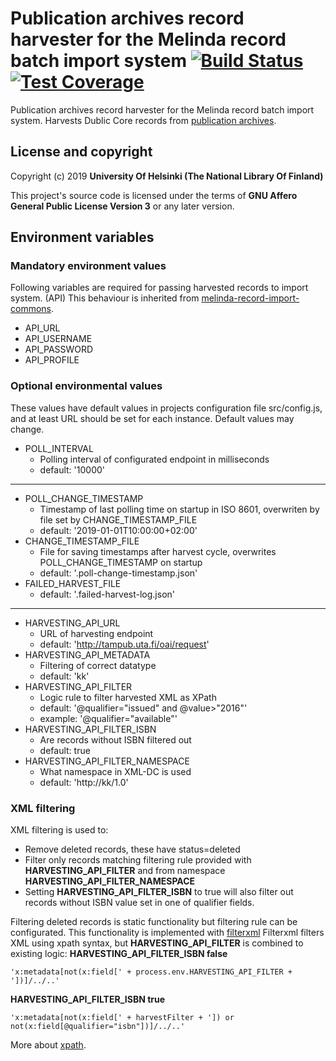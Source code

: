 # Publication archives record harvester for the Melinda record batch import system  [![Build Status](https://travis-ci.org/NatLibFi/melinda-record-import-harvester-publication-archives.svg)](https://travis-ci.org/NatLibFi/melinda-record-import-harvester-publication-archives) [![Test Coverage](https://codeclimate.com/github/NatLibFi/melinda-record-import-harvester-publication-archives/badges/coverage.svg)](https://codeclimate.com/github/NatLibFi/melinda-record-import-harvester-publication-archives/coverage)

Publication archives record harvester for the Melinda record batch import system. Harvests Dublic Core records from [publication archives](https://www.kansalliskirjasto.fi/en/services/system-platform-services/publication-archive-service).
## License and copyright

Copyright (c) 2019 **University Of Helsinki (The National Library Of Finland)**

This project's source code is licensed under the terms of **GNU Affero General Public License Version 3** or any later version.

## Environment variables
### Mandatory environment values
Following variables are required for passing harvested records to import system. (API) This behaviour is inherited from [melinda-record-import-commons](https://github.com/NatLibFi/melinda-record-import-commons). 
* API_URL
* API_USERNAME
* API_PASSWORD
* API_PROFILE

### Optional environmental values
These values have default values in projects configuration file src/config.js, and at least URL should be set for each instance. Default values may change.
* POLL_INTERVAL
  - Polling interval of configurated endpoint in milliseconds
  - default: '10000'
---
* POLL_CHANGE_TIMESTAMP
  - Timestamp of last polling time on startup in ISO 8601, overwriten by file set by CHANGE_TIMESTAMP_FILE 
  - default: '2019-01-01T10:00:00+02:00'
* CHANGE_TIMESTAMP_FILE
  - File for saving timestamps after harvest cycle, overwrites POLL_CHANGE_TIMESTAMP on startup
  - default: '.poll-change-timestamp.json'
* FAILED_HARVEST_FILE
  - default: '.failed-harvest-log.json'
---
* HARVESTING_API_URL 
  - URL of harvesting endpoint
  - default: 'http://tampub.uta.fi/oai/request'
* HARVESTING_API_METADATA
  - Filtering of correct datatype
  - default: 'kk'
* HARVESTING_API_FILTER 
  - Logic rule to filter harvested XML as XPath
  - default: '@qualifier="issued" and @value>"2016"'
  - example: '@qualifier="available"'
* HARVESTING_API_FILTER_ISBN
  - Are records without ISBN filtered out 
  - default: true
* HARVESTING_API_FILTER_NAMESPACE
  - What namespace in XML-DC is used 
  - default: 'http://kk/1.0'

### XML filtering
XML filtering is used to:
* Remove deleted records, these have status=deleted
* Filter only records matching filtering rule provided with **HARVESTING_API_FILTER** and from namespace **HARVESTING_API_FILTER_NAMESPACE**
* Setting **HARVESTING_API_FILTER_ISBN** to true will also filter out records without ISBN value set in one of qualifier fields.

Filtering deleted records is static functionality but filtering rule can be configurated. This functionality is implemented with [filterxml](https://www.npmjs.com/package/filterxml) Filterxml filters XML using xpath syntax, but **HARVESTING_API_FILTER** is combined to existing logic:
**HARVESTING_API_FILTER_ISBN false**
```
'x:metadata[not(x:field[' + process.env.HARVESTING_API_FILTER + '])]/../..'
```
**HARVESTING_API_FILTER_ISBN true**
```
'x:metadata[not(x:field[' + harvestFilter + ']) or not(x:field[@qualifier="isbn"])]/../..'
```
More about [xpath](https://www.w3schools.com/xml/xpath_syntax.asp).
